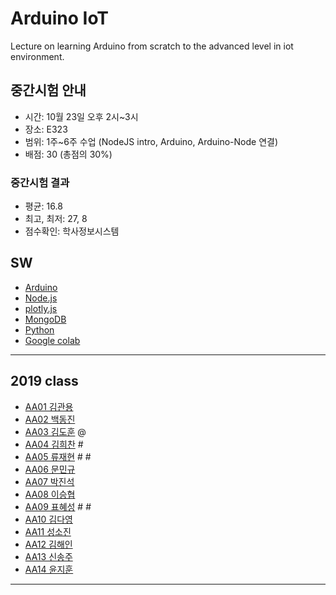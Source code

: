 # Arduino IoT
Lecture on learning Arduino from scratch to the advanced level in iot environment.

## 중간시험 안내
- 시간: 10월 23일 오후 2시~3시
- 장소: E323
- 범위: 1주~6주 수업 (NodeJS intro, Arduino, Arduino-Node 연결)
- 배점: 30 (총점의 30%)

### 중간시험 결과
- 평균: 16.8
- 최고, 최저: 27, 8
- 점수확인: 학사정보시스템

## SW
- [Arduino](https://www.arduino.cc/)
- [Node.js](https://nodejs.org/ko/)
- [plotly.js](https://plot.ly/)
- [MongoDB](https://www.mongodb.com/download-center#community)
- [Python](https://www.anaconda.com)
- [Google colab](https://colab.research.google.com/)
---
## 2019 class
- [AA01 김관용](https://github.com/kgy4738/aa01)
- [AA02 백동진](https://github.com/Dongjin100/aa02)
- [AA03 김도훈](https://github.com/Domo9610/aa03) @
- [AA04 김희찬](https://github.com/akasia1/aa04) #
- [AA05 류재현](https://github.com/Inje-AA05/aa05) # #
- [AA06 문민규](https://github.com/moonmingyu/aa06)
- [AA07 박진석](https://github.com/rlfwo93/aa07)
- [AA08 이승협](https://github.com/mina0502/aa08)
- [AA09 표혜성](https://github.com/prpp0000/aa09) # # 
- [AA10 김다영](https://github.com/popo8579/aa10)
- [AA11 성소진](https://github.com/tjdthwls17/aa11)
- [AA12 김해인](https://github.com/srv9812/aa12)
- [AA13 신송주](https://github.com/arong97/aa13)
- [AA14 윤지훈](https://github.com/qzaq5985/aa14)
---



